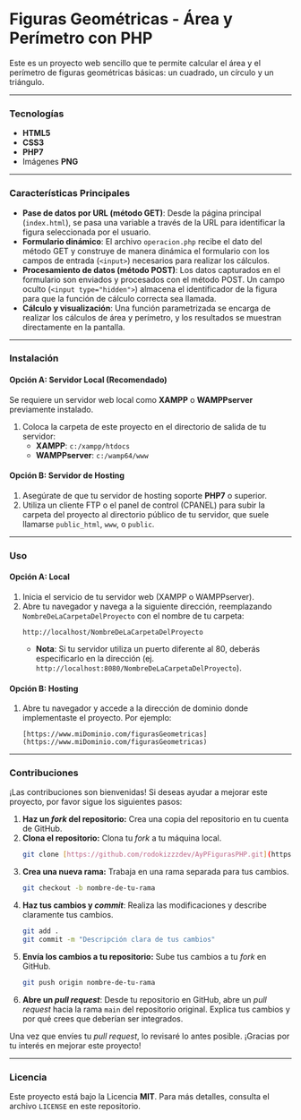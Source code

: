 # Figuras Geométricas - Área y Perímetro con PHP 

Este es un proyecto web sencillo que te permite calcular el área y el perímetro de figuras geométricas básicas: un cuadrado, un círculo y un triángulo.

---
### Tecnologías

* **HTML5**
* **CSS3**
* **PHP7**
* Imágenes **PNG**

---
### Características Principales

* **Pase de datos por URL (método GET)**: Desde la página principal (`index.html`), se pasa una variable a través de la URL para identificar la figura seleccionada por el usuario.
* **Formulario dinámico**: El archivo `operacion.php` recibe el dato del método GET y construye de manera dinámica el formulario con los campos de entrada (`<input>`) necesarios para realizar los cálculos.
* **Procesamiento de datos (método POST)**: Los datos capturados en el formulario son enviados y procesados con el método POST. Un campo oculto (`<input type="hidden">`) almacena el identificador de la figura para que la función de cálculo correcta sea llamada.
* **Cálculo y visualización**: Una función parametrizada se encarga de realizar los cálculos de área y perímetro, y los resultados se muestran directamente en la pantalla.

---
### Instalación

#### Opción A: Servidor Local (Recomendado)

Se requiere un servidor web local como **XAMPP** o **WAMPPserver** previamente instalado.

1.  Coloca la carpeta de este proyecto en el directorio de salida de tu servidor:
    * **XAMPP**: `c:/xampp/htdocs`
    * **WAMPPserver**: `c:/wamp64/www`

#### Opción B: Servidor de Hosting

1.  Asegúrate de que tu servidor de hosting soporte **PHP7** o superior.
2.  Utiliza un cliente FTP o el panel de control (CPANEL) para subir la carpeta del proyecto al directorio público de tu servidor, que suele llamarse `public_html`, `www`, o `public`.

---
### Uso

#### Opción A: Local

1.  Inicia el servicio de tu servidor web (XAMPP o WAMPPserver).
2.  Abre tu navegador y navega a la siguiente dirección, reemplazando `NombreDeLaCarpetaDelProyecto` con el nombre de tu carpeta:
    ```
    http://localhost/NombreDeLaCarpetaDelProyecto
    ```
    * **Nota**: Si tu servidor utiliza un puerto diferente al 80, deberás especificarlo en la dirección (ej. `http://localhost:8080/NombreDeLaCarpetaDelProyecto`).

#### Opción B: Hosting

1.  Abre tu navegador y accede a la dirección de dominio donde implementaste el proyecto. Por ejemplo:
    ```
    [https://www.miDominio.com/figurasGeometricas](https://www.miDominio.com/figurasGeometricas)
    ```

---
### Contribuciones

¡Las contribuciones son bienvenidas! Si deseas ayudar a mejorar este proyecto, por favor sigue los siguientes pasos:

1.  **Haz un *fork* del repositorio:** Crea una copia del repositorio en tu cuenta de GitHub.
2.  **Clona el repositorio:** Clona tu *fork* a tu máquina local.
    ```bash
    git clone [https://github.com/rodokizzzdev/AyPFigurasPHP.git](https://github.com/rodokizzzdev/AyPFigurasPHP.git)
    ```
3.  **Crea una nueva rama:** Trabaja en una rama separada para tus cambios.
    ```bash
    git checkout -b nombre-de-tu-rama
    ```
4.  **Haz tus cambios y *commit***: Realiza las modificaciones y describe claramente tus cambios.
    ```bash
    git add .
    git commit -m "Descripción clara de tus cambios"
    ```
5.  **Envía los cambios a tu repositorio:** Sube tus cambios a tu *fork* en GitHub.
    ```bash
    git push origin nombre-de-tu-rama
    ```
6.  **Abre un *pull request***: Desde tu repositorio en GitHub, abre un *pull request* hacia la rama `main` del repositorio original. Explica tus cambios y por qué crees que deberían ser integrados.

Una vez que envíes tu *pull request*, lo revisaré lo antes posible. ¡Gracias por tu interés en mejorar este proyecto!

---
### Licencia

Este proyecto está bajo la Licencia **MIT**. Para más detalles, consulta el archivo `LICENSE` en este repositorio.
